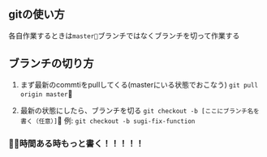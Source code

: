 ## gitの使い方

各自作業するときは`master`ブランチではなくブランチを切って作業する

## ブランチの切り方
1. まず最新のcommtiをpullしてくる(masterにいる状態でおこなう)
    `git pull origin master`

1. 最新の状態にしたら、ブランチを切る
    `git checkout -b [ここにブランチ名を書く（任意）]`
    例: `git checkout -b sugi-fix-function`

### 時間ある時もっと書く！！！！！
